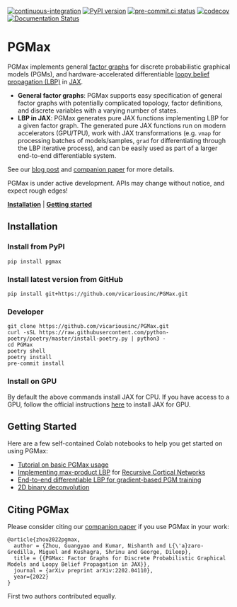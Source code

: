 [![continuous-integration](https://github.com/vicariousinc/PGMax/actions/workflows/ci.yaml/badge.svg)](https://github.com/vicariousinc/PGMax/actions/workflows/ci.yaml)
[![PyPI version](https://badge.fury.io/py/pgmax.svg)](https://badge.fury.io/py/pgmax)
[![pre-commit.ci status](https://results.pre-commit.ci/badge/github/vicariousinc/PGMax/master.svg)](https://results.pre-commit.ci/latest/github/vicariousinc/PGMax/master)
[![codecov](https://codecov.io/gh/vicariousinc/PGMax/branch/master/graph/badge.svg?token=FrRlTDCFjk)](https://codecov.io/gh/vicariousinc/PGMax)
[![Documentation Status](https://readthedocs.org/projects/pgmax/badge/?version=latest)](https://pgmax.readthedocs.io/en/latest/?badge=latest)

# PGMax

PGMax implements general [factor graphs](https://en.wikipedia.org/wiki/Factor_graph) for discrete probabilistic graphical models (PGMs), and hardware-accelerated differentiable [loopy belief propagation (LBP)](https://en.wikipedia.org/wiki/Belief_propagation) in [JAX](https://jax.readthedocs.io/en/latest/).

- **General factor graphs**: PGMax supports easy specification of general factor graphs with potentially complicated topology, factor definitions, and discrete variables with a varying number of states.
- **LBP in JAX**: PGMax generates pure JAX functions implementing LBP for a given factor graph. The generated pure JAX functions run on modern accelerators (GPU/TPU), work with JAX transformations (e.g. `vmap` for processing batches of models/samples, `grad` for differentiating through the LBP iterative process), and can be easily used as part of a larger end-to-end differentiable system.

See our [blog post](https://www.vicarious.com/posts/pgmax-factor-graphs-for-discrete-probabilistic-graphical-models-and-loopy-belief-propagation-in-jax/) and [companion paper](https://arxiv.org/abs/2202.04110) for more details.

PGMax is under active development. APIs may change without notice, and expect rough edges!

[**Installation**](#installation)
| [**Getting started**](#getting-started)

## Installation

### Install from PyPI
```
pip install pgmax
```

### Install latest version from GitHub
```
pip install git+https://github.com/vicariousinc/PGMax.git
```

### Developer
```
git clone https://github.com/vicariousinc/PGMax.git
curl -sSL https://raw.githubusercontent.com/python-poetry/poetry/master/install-poetry.py | python3 -
cd PGMax
poetry shell
poetry install
pre-commit install
```

### Install on GPU

By default the above commands install JAX for CPU. If you have access to a GPU, follow the official instructions [here](https://github.com/google/jax#pip-installation-gpu-cuda) to install JAX for GPU.

## Getting Started


Here are a few self-contained Colab notebooks to help you get started on using PGMax:

- [Tutorial on basic PGMax usage](https://colab.research.google.com/drive/1PQ9eVaOg336XzPqko-v_us3izEbjvWMW?usp=sharing)
- [Implementing max-product LBP](https://colab.research.google.com/drive/1mSffrA1WgQwgIiJQd2pLULPa5YKAOJOX?usp=sharing) for [Recursive Cortical Networks](https://www.science.org/doi/10.1126/science.aag2612)
- [End-to-end differentiable LBP for gradient-based PGM training](https://colab.research.google.com/drive/1yxDCLwhX0PVgFS7NHUcXG3ptMAY1CxMC?usp=sharing)
- [2D binary deconvolution](https://colab.research.google.com/drive/1w_ufQz0u18V_paM8pI97CO11965MduO4?usp=sharing)

## Citing PGMax

Please consider citing our [companion paper](https://arxiv.org/abs/2202.04110) if you use PGMax in your work:
```
@article{zhou2022pgmax,
  author = {Zhou, Guangyao and Kumar, Nishanth and L{\'a}zaro-Gredilla, Miguel and Kushagra, Shrinu and George, Dileep},
  title = {{PGMax: Factor Graphs for Discrete Probabilistic Graphical Models and Loopy Belief Propagation in JAX}},
  journal = {arXiv preprint arXiv:2202.04110},
  year={2022}
}
```
First two authors contributed equally.
